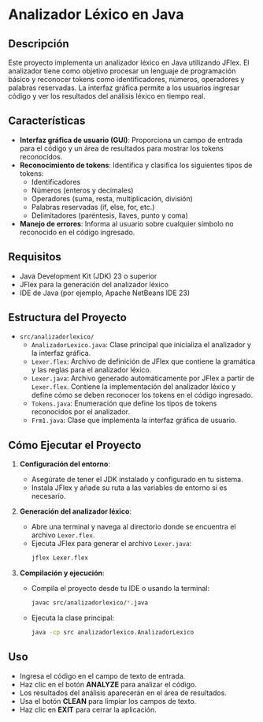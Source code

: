 # Analizador Léxico en Java

## Descripción

Este proyecto implementa un analizador léxico en Java utilizando JFlex. El analizador tiene como objetivo procesar un lenguaje de programación básico y reconocer tokens como identificadores, números, operadores y palabras reservadas. La interfaz gráfica permite a los usuarios ingresar código y ver los resultados del análisis léxico en tiempo real.

## Características

- **Interfaz gráfica de usuario (GUI)**: Proporciona un campo de entrada para el código y un área de resultados para mostrar los tokens reconocidos.
- **Reconocimiento de tokens**: Identifica y clasifica los siguientes tipos de tokens:
  - Identificadores
  - Números (enteros y decimales)
  - Operadores (suma, resta, multiplicación, división)
  - Palabras reservadas (if, else, for, etc.)
  - Delimitadores (paréntesis, llaves, punto y coma)
- **Manejo de errores**: Informa al usuario sobre cualquier símbolo no reconocido en el código ingresado.

## Requisitos

- Java Development Kit (JDK) 23 o superior
- JFlex para la generación del analizador léxico
- IDE de Java (por ejemplo, Apache NetBeans IDE 23)

## Estructura del Proyecto

- `src/analizadorlexico/`
  - `AnalizadorLexico.java`: Clase principal que inicializa el analizador y la interfaz gráfica.
  - `Lexer.flex`: Archivo de definición de JFlex que contiene la gramática y las reglas para el analizador léxico.
  - `Lexer.java`: Archivo generado automáticamente por JFlex a partir de `Lexer.flex`. Contiene la implementación del analizador léxico y define cómo se deben reconocer los tokens en el código ingresado.
  - `Tokens.java`: Enumeración que define los tipos de tokens reconocidos por el analizador.
  - `Frm1.java`: Clase que implementa la interfaz gráfica de usuario.

## Cómo Ejecutar el Proyecto

1. **Configuración del entorno**:
   - Asegúrate de tener el JDK instalado y configurado en tu sistema.
   - Instala JFlex y añade su ruta a las variables de entorno si es necesario.

2. **Generación del analizador léxico**:
   - Abre una terminal y navega al directorio donde se encuentra el archivo `Lexer.flex`.
   - Ejecuta JFlex para generar el archivo `Lexer.java`:
     ```bash
     jflex Lexer.flex
     ```

3. **Compilación y ejecución**:
   - Compila el proyecto desde tu IDE o usando la terminal:
     ```bash
     javac src/analizadorlexico/*.java
     ```
   - Ejecuta la clase principal:
     ```bash
     java -cp src analizadorlexico.AnalizadorLexico
     ```

## Uso

- Ingresa el código en el campo de texto de entrada.
- Haz clic en el botón **ANALYZE** para analizar el código.
- Los resultados del análisis aparecerán en el área de resultados.
- Usa el botón **CLEAN** para limpiar los campos de texto.
- Haz clic en **EXIT** para cerrar la aplicación.
